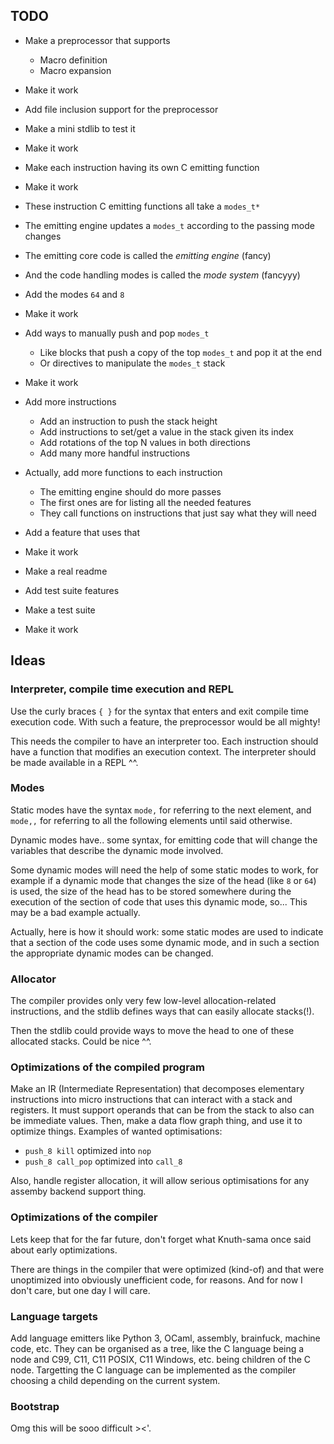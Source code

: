 
## TODO

- Make a preprocessor that supports
  - Macro definition
  - Macro expansion
- Make it work

- Add file inclusion support for the preprocessor
- Make a mini stdlib to test it
- Make it work

- Make each instruction having its own C emitting function
- Make it work

- These instruction C emitting functions all take a `modes_t*`
- The emitting engine updates a `modes_t` according to the passing mode changes
- The emitting core code is called the *emitting engine* (fancy)
- And the code handling modes is called the *mode system* (fancyyy)
- Add the modes `64` and `8`
- Make it work

- Add ways to manually push and pop `modes_t`
  - Like blocks that push a copy of the top `modes_t` and pop it at the end
  - Or directives to manipulate the `modes_t` stack
- Make it work

- Add more instructions
  - Add an instruction to push the stack height
  - Add instructions to set/get a value in the stack given its index
  - Add rotations of the top N values in both directions
  - Add many more handful instructions

- Actually, add more functions to each instruction
  - The emitting engine should do more passes
  - The first ones are for listing all the needed features
  - They call functions on instructions that just say what they will need
- Add a feature that uses that
- Make it work

- Make a real readme

- Add test suite features
- Make a test suite
- Make it work

## Ideas

### Interpreter, compile time execution and REPL

Use the curly braces `{ }` for the syntax that enters and exit compile time
execution code. With such a feature, the preprocessor would be all mighty!

This needs the compiler to have an interpreter too. Each instruction should
have a function that modifies an execution context. The interpreter should be
made available in a REPL ^^.

### Modes

Static modes have the syntax `mode,` for referring to the next element, and
`mode,,` for referring to all the following elements until said otherwise.

Dynamic modes have.. some syntax, for emitting code that will change the
variables that describe the dynamic mode involved.

Some dynamic modes will need the help of some static modes to work, for example
if a dynamic mode that changes the size of the head (like `8` or `64`) is used,
the size of the head has to be stored somewhere during the execution of the
section of code that uses this dynamic mode, so... This may be a bad example
actually.

Actually, here is how it should work: some static modes are used to indicate
that a section of the code uses some dynamic mode, and in such a section the
appropriate dynamic modes can be changed.

### Allocator

The compiler provides only very few low-level allocation-related instructions,
and the stdlib defines ways that can easily allocate stacks(!).

Then the stdlib could provide ways to move the head to one of these allocated
stacks. Could be nice ^^.

### Optimizations of the compiled program

Make an IR (Intermediate Representation) that decomposes elementary
instructions into micro instructions that can interact with a stack and
registers. It must support operands that can be from the stack to also can be
immediate values.
Then, make a data flow graph thing, and use it to optimize things.
Examples of wanted optimisations:
- `push_8 kill` optimized into `nop`
- `push_8 call_pop` optimized into `call_8`

Also, handle register allocation, it will allow serious optimisations for any
assemby backend support thing.

### Optimizations of the compiler

Lets keep that for the far future, don't forget what Knuth-sama once said about
early optimizations.

There are things in the compiler that were optimized (kind-of) and
that were unoptimized into obviously unefficient code, for reasons.
And for now I don't care, but one day I will care.

### Language targets

Add language emitters like Python 3, OCaml, assembly, brainfuck, machine code,
etc. They can be organised as a tree, like the C language being a node and C99,
C11, C11 POSIX, C11 Windows, etc. being children of the C node. Targetting the
C language can be implemented as the compiler choosing a child depending on the
current system.

### Bootstrap

Omg this will be sooo difficult ><'.
